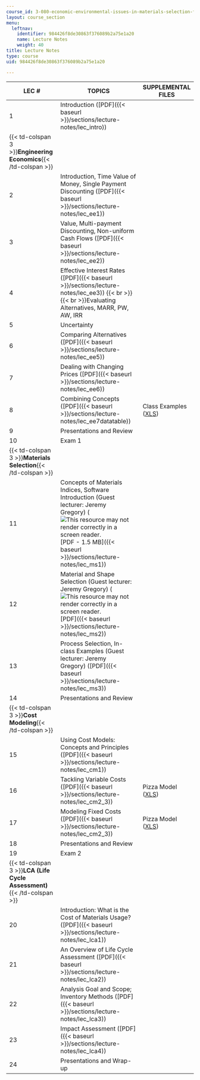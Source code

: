 ```yaml
---
course_id: 3-080-economic-environmental-issues-in-materials-selection-fall-2005
layout: course_section
menu:
  leftnav:
    identifier: 984426f8de30863f376089b2a75e1a20
    name: Lecture Notes
    weight: 40
title: Lecture Notes
type: course
uid: 984426f8de30863f376089b2a75e1a20

---
```


| LEC # | TOPICS | SUPPLEMENTAL FILES |
| --- | --- | --- |
| 1 | Introduction ([PDF]({{< baseurl >}}/sections/lecture-notes/lec_intro)) | &nbsp; |
| {{< td-colspan 3 >}}**Engineering Economics**{{< /td-colspan >}} |||
| 2 | Introduction, Time Value of Money, Single Payment Discounting ([PDF]({{< baseurl >}}/sections/lecture-notes/lec_ee1)) | &nbsp; |
| 3 | Value, Multi-payment Discounting, Non-uniform Cash Flows ([PDF]({{< baseurl >}}/sections/lecture-notes/lec_ee2)) | &nbsp; |
| 4 | Effective Interest Rates ([PDF]({{< baseurl >}}/sections/lecture-notes/lec_ee3))  {{< br >}}  {{< br >}}Evaluating Alternatives, MARR, PW, AW, IRR | &nbsp; |
| 5 | Uncertainty | &nbsp; |
| 6 | Comparing Alternatives ([PDF]({{< baseurl >}}/sections/lecture-notes/lec_ee5)) | &nbsp; |
| 7 | Dealing with Changing Prices ([PDF]({{< baseurl >}}/sections/lecture-notes/lec_ee6)) | &nbsp; |
| 8 | Combining Concepts ([PDF]({{< baseurl >}}/sections/lecture-notes/lec_ee7datatable)) | Class Examples ([XLS](/coursemedia/3-080-economic-environmental-issues-in-materials-selection-fall-2005/8d8d40c30b0018b39c8bca4a0809c2b6_lec_ee7examples.xls)) |
| 9 | Presentations and Review | &nbsp; |
| 10 | Exam 1 | &nbsp; |
| {{< td-colspan 3 >}}**Materials Selection**{{< /td-colspan >}} |||
| 11 | Concepts of Materials Indices, Software Introduction (Guest lecturer: Jeremy Gregory) (![This resource may not render correctly in a screen reader.](/images/inacessible.gif)[PDF - 1.5 MB]({{< baseurl >}}/sections/lecture-notes/lec_ms1)) | &nbsp; |
| 12 | Material and Shape Selection (Guest lecturer: Jeremy Gregory) (![This resource may not render correctly in a screen reader.](/images/inacessible.gif)[PDF]({{< baseurl >}}/sections/lecture-notes/lec_ms2)) | &nbsp; |
| 13 | Process Selection, In-class Examples (Guest lecturer: Jeremy Gregory) ([PDF]({{< baseurl >}}/sections/lecture-notes/lec_ms3)) | &nbsp; |
| 14 | Presentations and Review | &nbsp; |
| {{< td-colspan 3 >}}**Cost Modeling**{{< /td-colspan >}} |||
| 15 | Using Cost Models: Concepts and Principles ([PDF]({{< baseurl >}}/sections/lecture-notes/lec_cm1)) | &nbsp; |
| 16 | Tackling Variable Costs ([PDF]({{< baseurl >}}/sections/lecture-notes/lec_cm2_3)) | Pizza Model ([XLS](/coursemedia/3-080-economic-environmental-issues-in-materials-selection-fall-2005/2bb744cee52e62d403d5eae78b2b0689_MIT_MSL_pizzamodel.xls)) |
| 17 | Modeling Fixed Costs ([PDF]({{< baseurl >}}/sections/lecture-notes/lec_cm2_3)) | Pizza Model ([XLS](/coursemedia/3-080-economic-environmental-issues-in-materials-selection-fall-2005/2bb744cee52e62d403d5eae78b2b0689_MIT_MSL_pizzamodel.xls)) |
| 18 | Presentations and Review | &nbsp; |
| 19 | Exam 2 | &nbsp; |
| {{< td-colspan 3 >}}**LCA** **(Life Cycle Assessment)**{{< /td-colspan >}} |||
| 20 | Introduction: What is the Cost of Materials Usage? ([PDF]({{< baseurl >}}/sections/lecture-notes/lec_lca1)) | &nbsp; |
| 21 | An Overview of Life Cycle Assessment ([PDF]({{< baseurl >}}/sections/lecture-notes/lec_lca2)) | &nbsp; |
| 22 | Analysis Goal and Scope; Inventory Methods ([PDF]({{< baseurl >}}/sections/lecture-notes/lec_lca3)) | &nbsp; |
| 23 | Impact Assessment ([PDF]({{< baseurl >}}/sections/lecture-notes/lec_lca4)) | &nbsp; |
| 24 | Presentations and Wrap-up |